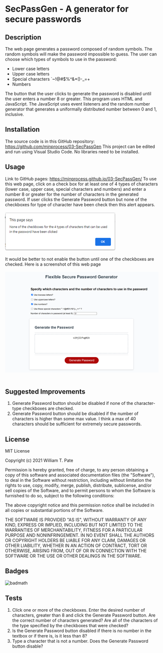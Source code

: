 # SecPassGen - A generator for secure passwords
## Description
The web page generates a password composed of random symbols. The random symbols will make the password impossible to guess. The user can choose which types of symbols to use in the password:
- Lower case letters
- Upper case letters
- Special characters `~!@#$%^&*()-_=+
- Numbers
</ul>
The button that the user clicks to generate the password is disabled until the user enters a number 8 or greater.
This program uses HTML and JavaScript. The JavaScript uses event listeners and the random number generator that generates a uniformally distributed number between 0 and 1, inclusive.

## Installation
The source code is in this GitHub repository: https://github.com/minprocess/03-SecPassGen
This project can be edited and run using Visual Studio Code. No libraries need to be installed.

## Usage
Link to GitHub pages: https://minprocess.github.io/03-SecPassGen/
To use this web page, click on a check box for at least one of 4 types of characters (lower case, upper case, special characters and numbers) and enter a number 8 or greater for the number of characters in the generated password.
If user clicks the Generate Password button but none of the checkboxes for type of character have been check then this alert appears.
</br></br>
![Alert](assets/images/alert.png)
</br></br>
It would be better to not enable the button until one of the checkboxes are checked.
Here is a screenshot of this web page
</br></br>
![Screenshot](assets/images/screenshot.png)
</br></br>
## Suggested Improvements
1. Generate Password button should be disabled if none of the character-type checkboxes are checked.
2. Generate Password button should be disabled if the number of characters is higher than some max value. I think a max of 40 characters should be sufficient for extremely secure passwords.

## License
MIT License

Copyright (c) 2021 William T. Pate

Permission is hereby granted, free of charge, to any person obtaining a copy
of this software and associated documentation files (the "Software"), to deal
in the Software without restriction, including without limitation the rights
to use, copy, modify, merge, publish, distribute, sublicense, and/or sell
copies of the Software, and to permit persons to whom the Software is
furnished to do so, subject to the following conditions:

The above copyright notice and this permission notice shall be included in all
copies or substantial portions of the Software.

THE SOFTWARE IS PROVIDED "AS IS", WITHOUT WARRANTY OF ANY KIND, EXPRESS OR
IMPLIED, INCLUDING BUT NOT LIMITED TO THE WARRANTIES OF MERCHANTABILITY,
FITNESS FOR A PARTICULAR PURPOSE AND NONINFRINGEMENT. IN NO EVENT SHALL THE
AUTHORS OR COPYRIGHT HOLDERS BE LIABLE FOR ANY CLAIM, DAMAGES OR OTHER
LIABILITY, WHETHER IN AN ACTION OF CONTRACT, TORT OR OTHERWISE, ARISING FROM,
OUT OF OR IN CONNECTION WITH THE SOFTWARE OR THE USE OR OTHER DEALINGS IN THE
SOFTWARE.


## Badges
![badmath](https://img.shields.io/github/languages/top/nielsenjared/badmath)

## Tests
1. Click one or more of the checkboxes. Enter the desired number of characters, greater than 8 and click the Generate Password button. Are the correct number of characters generated? Are all of the characters of the type specified by the checkboxes that were checked?
2. Is the Generate Password button disabled if there is no number in the textbox or if there is, is it less than 8?
3. Type a character that is not a number. Does the Generate Password button disable?

